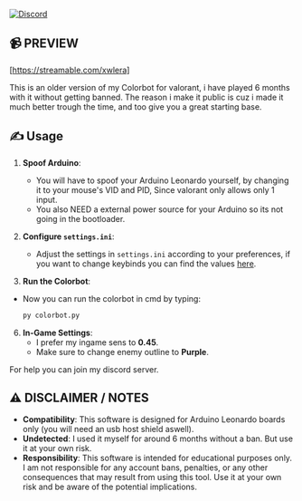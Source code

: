 [![Discord](https://discordapp.com/api/guilds/1235469363050577950/widget.png?style=shield)](https://discord.gg/uYzHwJrCCV)
## 📹 PREVIEW

[https://streamable.com/xwlera]

This is an older version of my Colorbot for valorant, i have played 6 months with it without getting banned. The reason i make it public is cuz i made it much better trough the time, and too give you a great starting base.

## ✍️ Usage

1. **Spoof Arduino**:
   - You will have to spoof your Arduino Leonardo yourself, by changing it to your mouse's VID and PID, Since valorant only allows only 1 input.
   - You also NEED a external power source for your Arduino so its not going in the bootloader.

3. **Configure `settings.ini`**:
   - Adjust the settings in `settings.ini` according to your preferences, if you want to change keybinds you can find the values [here](https://learn.microsoft.com/windows/win32/inputdev/virtual-key-codes).

4. **Run the Colorbot**:
  - Now you can run the colorbot in cmd by typing:
     ```bash
     py colorbot.py
     ```

6. **In-Game Settings**:
   - I prefer my ingame sens to **0.45**.
   - Make sure to change enemy outline to **Purple**.

For help you can join my discord server.

## ⚠️ DISCLAIMER / NOTES

- **Compatibility**: This software is designed for Arduino Leonardo boards only (you will need an usb host shield aswell).
- **Undetected**: I used it myself for around 6 months without a ban. But use it at your own risk.
- **Responsibility**: This software is intended for educational purposes only. I am not responsible for any account bans, penalties, or any other consequences that may result from using this tool. Use it at your own risk and be aware of the potential implications.
